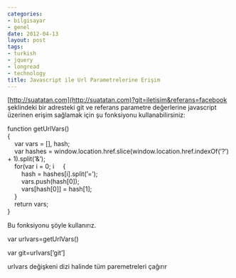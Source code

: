 ```yaml
---
categories:
- bilgisayar
- genel
date: 2012-04-13
layout: post
tags:
- turkish
- jquery
- longread
- technology
title: Javascript ile Url Parametrelerine Erişim
---
```


[http://suatatan.com](http://suatatan.com)?git=iletisim&referans=facebook şeklindeki bir adresteki git ve referans parametre değerlerine javascript üzerinen erişim sağlamak için şu fonksiyonu kullanabilirsiniz:  
  
function getUrlVars()  
{  
    var vars = \[\], hash;  
    var hashes = window.location.href.slice(window.location.href.indexOf(’?’) + 1).split(’&’);  
    for(var i = 0; i     {  
        hash = hashes\[i\].split(’=’);  
        vars.push(hash\[0\]);  
        vars\[hash\[0\]\] = hash\[1\];  
    }  
    return vars;  
}  
  
Bu fonksiyonu şöyle kullanırız.  
  

var urlvars=getUrlVars()

var git=urlvars\[’git’\]  
  
  
  
  
urlvars değişkeni dizi halinde tüm paremetreleri çağırır
